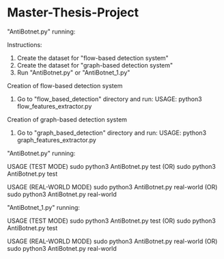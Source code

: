 # Master-Thesis-Project

"AntiBotnet.py" running:

Instructions:
1) Create the dataset for "flow-based detection system"
2) Create the dataset for "graph-based detection system"
3) Run "AntiBotnet.py" or "AntiBotnet_1.py"


Creation of flow-based detection system

1) Go to "flow_based_detection" directory and run:
    USAGE: python3 flow_features_extractor.py <path of the csv dataset> <path of the file containing malicious IPs>

Creation of graph-based detection system

1) Go to "graph_based_detection" directory and run:
    USAGE: python3 graph_features_extractor.py <path of the csv dataset> <path of the file containing malicious IPs>


"AntiBotnet.py" running:

USAGE (TEST MODE)
    sudo python3 AntiBotnet.py test <interface> <number of packets to capture> <path of pcap file to test> <IP to replace in the test pcap file> <path of txt with list of malicious IPs of test pcap file>
    (OR)
    sudo python3 AntiBotnet.py test <interface> <number of packets to capture> <path of pcap file to test> <IP to replace in the test pcap file> <path of txt with list of malicious IPs of test pcap file> <IP of an active host of the P2P network>

USAGE (REAL-WORLD MODE)
    sudo python3 AntiBotnet.py real-world <interface> <number of packets to capture>
    (OR)
    sudo python3 AntiBotnet.py real-world <interface> <number of packets to capture> <IP of an active host of the P2P network>


"AntiBotnet_1.py" running:

USAGE (TEST MODE)
    sudo python3 AntiBotnet.py test <interface> <number of packets to capture>
    (OR)
    sudo python3 AntiBotnet.py test <interface> <number of packets to capture> <IP of an active host of the P2P network>

USAGE (REAL-WORLD MODE)
    sudo python3 AntiBotnet.py real-world <interface> <number of packets to capture>
    (OR)
    sudo python3 AntiBotnet.py real-world <interface> <number of packets to capture> <IP of an active host of the P2P network>

